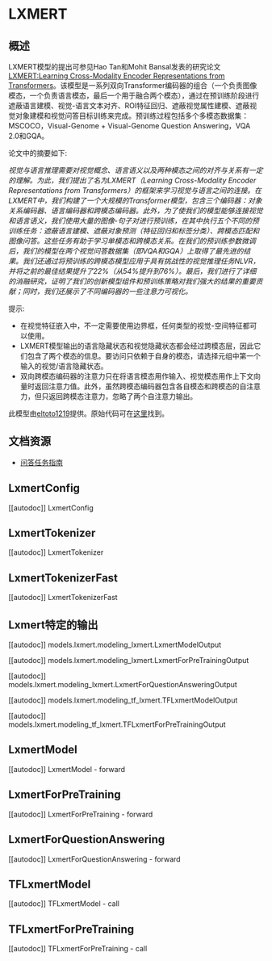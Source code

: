 <!--版权 2020 HuggingFace团队。保留所有权利。

根据Apache许可证，版本2.0（“许可证”）许可；你不得在未遵守许可证的情况下使用此文件。
你可以在以下网址获取许可证的副本：

http://www.apache.org/licenses/LICENSE-2.0

除非适用法律要求或书面同意，根据许可证分发的软件是基于“按原样”分发的，
没有任何明示或暗示的保证或条件。有关许可证下所涉及的特定语言的权限和限制，请查看许可证。

⚠️请注意，这个文件是以Markdown格式编写的，但包含了我们文档生成器的特定语法（类似于MDX），可能无法在你的Markdown查看器中正确显示。-->

# LXMERT

## 概述

LXMERT模型的提出可参见Hao Tan和Mohit Bansal发表的研究论文[LXMERT:Learning Cross-Modality Encoder Representations from Transformers](https://arxiv.org/abs/1908.07490)。该模型是一系列双向Transformer编码器的组合（一个负责图像模态，一个负责语言模态，最后一个用于融合两个模态），通过在预训练阶段进行遮蔽语言建模、视觉-语言文本对齐、ROI特征回归、遮蔽视觉属性建模、遮蔽视觉对象建模和视觉问答目标训练来完成。预训练过程包括多个多模态数据集：MSCOCO，Visual-Genome + Visual-Genome Question Answering，VQA 2.0和GQA。

论文中的摘要如下:

*视觉与语言推理需要对视觉概念、语言语义以及两种模态之间的对齐与关系有一定的理解。为此，我们提出了名为LXMERT（Learning Cross-Modality Encoder Representations from Transformers）的框架来学习视觉与语言之间的连接。在LXMERT中，我们构建了一个大规模的Transformer模型，包含三个编码器：对象关系编码器、语言编码器和跨模态编码器。此外，为了使我们的模型能够连接视觉和语言语义，我们使用大量的图像-句子对进行预训练，在其中执行五个不同的预训练任务：遮蔽语言建模、遮蔽对象预测（特征回归和标签分类）、跨模态匹配和图像问答。这些任务有助于学习单模态和跨模态关系。在我们的预训练参数微调后，我们的模型在两个视觉问答数据集（即VQA和GQA）上取得了最先进的结果。我们还通过将预训练的跨模态模型应用于具有挑战性的视觉推理任务NLVR，并将之前的最佳结果提升了22%（从54%提升到76%）。最后，我们进行了详细的消融研究，证明了我们的创新模型组件和预训练策略对我们强大的结果的重要贡献；同时，我们还展示了不同编码器的一些注意力可视化。*

提示:

- 在视觉特征嵌入中，不一定需要使用边界框，任何类型的视觉-空间特征都可以使用。
- LXMERT模型输出的语言隐藏状态和视觉隐藏状态都会经过跨模态层，因此它们包含了两个模态的信息。要访问只依赖于自身的模态，请选择元组中第一个输入的视觉/语言隐藏状态。
- 双向跨模态编码器的注意力只在将语言模态用作输入、视觉模态用作上下文向量时返回注意力值。此外，虽然跨模态编码器包含各自模态和跨模态的自注意力，但只返回跨模态注意力，忽略了两个自注意力输出。

此模型由[eltoto1219](https://huggingface.co/eltoto1219)提供。原始代码可在[这里](https://github.com/airsplay/lxmert)找到。

## 文档资源

- [问答任务指南](../tasks/question_answering)

## LxmertConfig

[[autodoc]] LxmertConfig

## LxmertTokenizer

[[autodoc]] LxmertTokenizer

## LxmertTokenizerFast

[[autodoc]] LxmertTokenizerFast

## Lxmert特定的输出

[[autodoc]] models.lxmert.modeling_lxmert.LxmertModelOutput

[[autodoc]] models.lxmert.modeling_lxmert.LxmertForPreTrainingOutput

[[autodoc]] models.lxmert.modeling_lxmert.LxmertForQuestionAnsweringOutput

[[autodoc]] models.lxmert.modeling_tf_lxmert.TFLxmertModelOutput

[[autodoc]] models.lxmert.modeling_tf_lxmert.TFLxmertForPreTrainingOutput

## LxmertModel

[[autodoc]] LxmertModel
    - forward

## LxmertForPreTraining

[[autodoc]] LxmertForPreTraining
    - forward

## LxmertForQuestionAnswering

[[autodoc]] LxmertForQuestionAnswering
    - forward

## TFLxmertModel

[[autodoc]] TFLxmertModel
    - call

## TFLxmertForPreTraining

[[autodoc]] TFLxmertForPreTraining
    - call